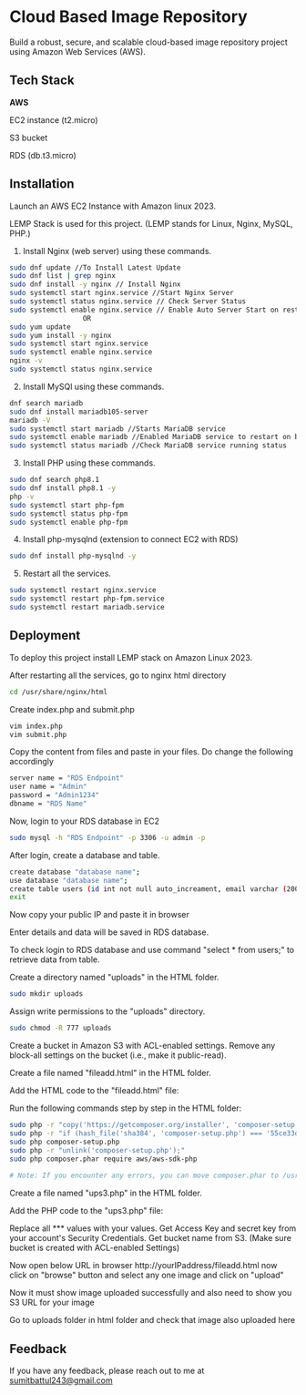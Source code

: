
# Cloud Based Image Repository

Build a robust, secure, and scalable cloud-based image repository project using Amazon Web Services (AWS).




## Tech Stack

**AWS** 

EC2 instance (t2.micro)

S3 bucket

RDS (db.t3.micro)




## Installation

Launch an AWS EC2 Instance with Amazon linux 2023.

LEMP Stack is used for this project. (LEMP stands for Linux, Nginx, MySQL, PHP.)
1) Install Nginx (web server) using these commands.
```bash
sudo dnf update //To Install Latest Update
sudo dnf list | grep nginx
sudo dnf install -y nginx // Install Nginx
sudo systemctl start nginx.service //Start Nginx Server
sudo systemctl status nginx.service // Check Server Status
sudo systemctl enable nginx.service // Enable Auto Server Start on restart
                  OR
sudo yum update
sudo yum install -y nginx
sudo systemctl start nginx.service
sudo systemctl enable nginx.service
nginx -v
sudo systemctl status nginx.service
```
2) Install MySQl using these commands.
```bash
dnf search mariadb
sudo dnf install mariadb105-server
mariadb -V
sudo systemctl start mariadb //Starts MariaDB service
sudo systemctl enable mariadb //Enabled MariaDB service to restart on bot
sudo systemctl status mariadb //Check MariaDB service running status
```
3) Install PHP using these commands.
```bash
sudo dnf search php8.1
sudo dnf install php8.1 -y
php -v
sudo systemctl start php-fpm
sudo systemctl status php-fpm
sudo systemctl enable php-fpm
```
4) Install php-mysqlnd (extension to connect EC2 with RDS)

```bash
sudo dnf install php-mysqlnd -y
```
5) Restart all the services.
```bash
sudo systemctl restart nginx.service
sudo systemctl restart php-fpm.service
sudo systemctl restart mariadb.service
```
## Deployment

To deploy this project install LEMP stack on Amazon Linux 2023.

After restarting all the services, go to nginx html directory


```bash
cd /usr/share/nginx/html
```

Create index.php and submit.php
```bash
vim index.php
vim submit.php
```

Copy the content from files and paste in your files. Do change the following accordingly
```bash
server name = "RDS Endpoint"
user name = "Admin"
password = "Admin1234"
dbname = "RDS Name"
```

Now, login to your RDS database in EC2 
```bash
sudo mysql -h "RDS Endpoint" -p 3306 -u admin -p
```

After login, create a database and table.
```bash
create database "database name";
use database "database name";
create table users (id int not null auto_increament, email varchar (200), password varchar (200));
exit
```

Now copy your public IP and paste it in browser

Enter details and data will be saved in RDS database.

To check login to RDS database and use command "select * from users;"
to retrieve data from table.

Create a directory named "uploads" in the HTML folder.
```bash
sudo mkdir uploads
```

Assign write permissions to the "uploads" directory.
```bash
sudo chmod -R 777 uploads
```

Create a bucket in Amazon S3 with ACL-enabled settings. Remove any block-all settings on the bucket (i.e., make it public-read).

Create a file named "fileadd.html" in the HTML folder.

Add the HTML code to the "fileadd.html" file:
<!DOCTYPE html>

Run the following commands step by step in the HTML folder:
```bash
sudo php -r "copy('https://getcomposer.org/installer', 'composer-setup.php');"
sudo php -r "if (hash_file('sha384', 'composer-setup.php') === '55ce33d7678c5a611085589f1f3ddf8b3c52d662cd01d4ba75c0ee0459970c2200a51f492d557530c71c15d8dba01eae') { echo 'Installer verified'; } else { echo 'Installer corrupt'; unlink('composer-setup.php'); } echo PHP_EOL;"
sudo php composer-setup.php
sudo php -r "unlink('composer-setup.php');"
sudo php composer.phar require aws/aws-sdk-php
   
# Note: If you encounter any errors, you can move composer.phar to /usr/local/bin/composer with this command.
```

Create a file named "ups3.php" in the HTML folder.

Add the PHP code to the "ups3.php" file:

Replace all *** values with your values.
Get Access Key and secret key from your account's Security Credentials.
Get bucket name from S3. (Make sure bucket is created with ACL-enabled Settings)

Now open below URL in browser
http://yourIPaddress/fileadd.html
now click on "browse" button and select any one image and click on "upload"

Now it must show image uploaded successfully and also need to show you S3 URL for your image

Go to uploads folder in html folder and check that image also uploaded here

## Feedback

If you have any feedback, please reach out to me at sumitbattul243@gmail.com

